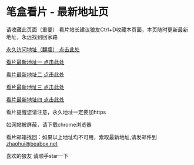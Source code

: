 # 笔盒看片 - 最新地址页

请收藏此页面（重要）
看片站长建议狼友Ctrl+D收藏本页面，本页随时更新最新地址，永远找到回家路

[永久访问地址（翻牆） 点击此处](https://beabox.net/)

[看片最新地址一 点击此处](https://bhj2k7i7g4h2.shop)

[看片最新地址二 点击此处](https://bhv2h1e8e1a5.shop)

[看片最新地址三 点击此处](https://bhg8n5j2s7b5.shop)

[看片最新地址四 点击此处](https://bha9t0u2r4j9.shop)

看片提醒您请注意，永久地址一定要加https

如网站被屏蔽，请下载chrome浏览器

看片邮箱找回：如果以上地址均不可用，索取最新地址,请发邮件到 zhaohui@beabox.net

喜欢的狼友 请顺手star一下